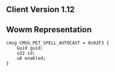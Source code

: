 ## Client Version 1.12

## Wowm Representation
```rust,ignore
cmsg CMSG_PET_SPELL_AUTOCAST = 0x02F3 {
    Guid guid;    
    u32 id;    
    u8 enabled;    
}

```

